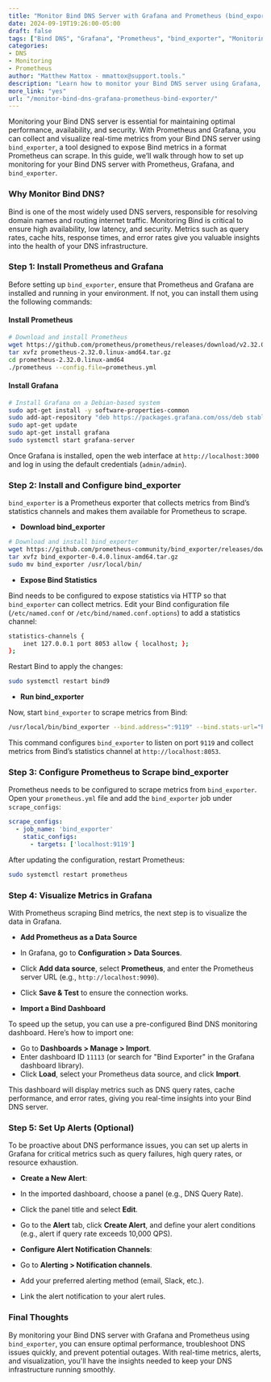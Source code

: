 ```yaml
---
title: "Monitor Bind DNS Server with Grafana and Prometheus (bind_exporter)"  
date: 2024-09-19T19:26:00-05:00  
draft: false  
tags: ["Bind DNS", "Grafana", "Prometheus", "bind_exporter", "Monitoring"]  
categories:  
- DNS  
- Monitoring  
- Prometheus  
author: "Matthew Mattox - mmattox@support.tools."  
description: "Learn how to monitor your Bind DNS server using Grafana, Prometheus, and bind_exporter for real-time metrics and insights."  
more_link: "yes"  
url: "/monitor-bind-dns-grafana-prometheus-bind-exporter/"  
---
```


Monitoring your Bind DNS server is essential for maintaining optimal performance, availability, and security. With Prometheus and Grafana, you can collect and visualize real-time metrics from your Bind DNS server using `bind_exporter`, a tool designed to expose Bind metrics in a format Prometheus can scrape. In this guide, we’ll walk through how to set up monitoring for your Bind DNS server with Prometheus, Grafana, and `bind_exporter`.

<!--more-->

### Why Monitor Bind DNS?

Bind is one of the most widely used DNS servers, responsible for resolving domain names and routing internet traffic. Monitoring Bind is critical to ensure high availability, low latency, and security. Metrics such as query rates, cache hits, response times, and error rates give you valuable insights into the health of your DNS infrastructure.

### Step 1: Install Prometheus and Grafana

Before setting up `bind_exporter`, ensure that Prometheus and Grafana are installed and running in your environment. If not, you can install them using the following commands:

#### Install Prometheus

```bash
# Download and install Prometheus
wget https://github.com/prometheus/prometheus/releases/download/v2.32.0/prometheus-2.32.0.linux-amd64.tar.gz
tar xvfz prometheus-2.32.0.linux-amd64.tar.gz
cd prometheus-2.32.0.linux-amd64
./prometheus --config.file=prometheus.yml
```

#### Install Grafana

```bash
# Install Grafana on a Debian-based system
sudo apt-get install -y software-properties-common
sudo add-apt-repository "deb https://packages.grafana.com/oss/deb stable main"
sudo apt-get update
sudo apt-get install grafana
sudo systemctl start grafana-server
```

Once Grafana is installed, open the web interface at `http://localhost:3000` and log in using the default credentials (`admin/admin`).

### Step 2: Install and Configure bind_exporter

`bind_exporter` is a Prometheus exporter that collects metrics from Bind’s statistics channels and makes them available for Prometheus to scrape.

- **Download bind_exporter**

```bash
# Download and install bind_exporter
wget https://github.com/prometheus-community/bind_exporter/releases/download/v0.4.0/bind_exporter-0.4.0.linux-amd64.tar.gz
tar xvfz bind_exporter-0.4.0.linux-amd64.tar.gz
sudo mv bind_exporter /usr/local/bin/
```

- **Expose Bind Statistics**

Bind needs to be configured to expose statistics via HTTP so that `bind_exporter` can collect metrics. Edit your Bind configuration file (`/etc/named.conf` or `/etc/bind/named.conf.options`) to add a statistics channel:

```bash
statistics-channels {
    inet 127.0.0.1 port 8053 allow { localhost; };
};
```

Restart Bind to apply the changes:

```bash
sudo systemctl restart bind9
```

- **Run bind_exporter**

Now, start `bind_exporter` to scrape metrics from Bind:

```bash
/usr/local/bin/bind_exporter --bind.address=":9119" --bind.stats-url="http://localhost:8053"
```

This command configures `bind_exporter` to listen on port `9119` and collect metrics from Bind’s statistics channel at `http://localhost:8053`.

### Step 3: Configure Prometheus to Scrape bind_exporter

Prometheus needs to be configured to scrape metrics from `bind_exporter`. Open your `prometheus.yml` file and add the `bind_exporter` job under `scrape_configs`:

```yaml
scrape_configs:
  - job_name: 'bind_exporter'
    static_configs:
      - targets: ['localhost:9119']
```

After updating the configuration, restart Prometheus:

```bash
sudo systemctl restart prometheus
```

### Step 4: Visualize Metrics in Grafana

With Prometheus scraping Bind metrics, the next step is to visualize the data in Grafana.

- **Add Prometheus as a Data Source**

- In Grafana, go to **Configuration > Data Sources**.
- Click **Add data source**, select **Prometheus**, and enter the Prometheus server URL (e.g., `http://localhost:9090`).
- Click **Save & Test** to ensure the connection works.

- **Import a Bind Dashboard**

To speed up the setup, you can use a pre-configured Bind DNS monitoring dashboard. Here’s how to import one:

- Go to **Dashboards > Manage > Import**.
- Enter dashboard ID `11113` (or search for "Bind Exporter" in the Grafana dashboard library).
- Click **Load**, select your Prometheus data source, and click **Import**.

This dashboard will display metrics such as DNS query rates, cache performance, and error rates, giving you real-time insights into your Bind DNS server.

### Step 5: Set Up Alerts (Optional)

To be proactive about DNS performance issues, you can set up alerts in Grafana for critical metrics such as query failures, high query rates, or resource exhaustion.

- **Create a New Alert**:

- In the imported dashboard, choose a panel (e.g., DNS Query Rate).
- Click the panel title and select **Edit**.
- Go to the **Alert** tab, click **Create Alert**, and define your alert conditions (e.g., alert if query rate exceeds 10,000 QPS).

- **Configure Alert Notification Channels**:

- Go to **Alerting > Notification channels**.
- Add your preferred alerting method (email, Slack, etc.).
- Link the alert notification to your alert rules.

### Final Thoughts

By monitoring your Bind DNS server with Grafana and Prometheus using `bind_exporter`, you can ensure optimal performance, troubleshoot DNS issues quickly, and prevent potential outages. With real-time metrics, alerts, and visualization, you'll have the insights needed to keep your DNS infrastructure running smoothly.
